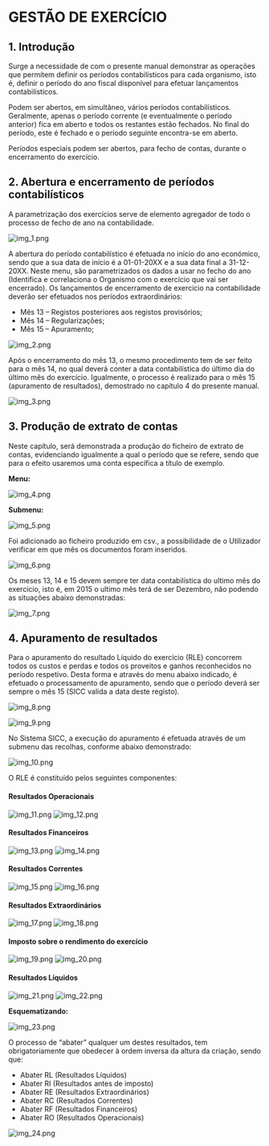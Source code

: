 # GESTÃO DE EXERCÍCIO

## 1. Introdução

Surge a necessidade de com o presente manual demonstrar as operações que permitem definir os períodos contabilísticos para cada organismo, isto é, definir o período do ano fiscal disponível para efetuar lançamentos contabilísticos.

Podem ser abertos, em simultâneo, vários períodos contabilísticos. Geralmente, apenas o período corrente (e eventualmente o período anterior) fica em aberto e todos os restantes estão fechados. No final do período, este é fechado e o período seguinte encontra-se em aberto.

Períodos especiais podem ser abertos, para fecho de contas, durante o encerramento do exercício.

## 2. Abertura e encerramento de períodos contabilísticos

A parametrização dos exercícios serve de elemento agregador de todo o processo de fecho de ano na contabilidade.

![img_1.png](https://spmssicc.github.io/pages/markdown/assets/gestao_exercicios/img_1.png)

A abertura do período contabilístico é efetuada no início do ano económico, sendo que a sua data de início é a 01-01-20XX e a sua data final a 31-12-20XX.
Neste menu, são parametrizados os dados a usar no fecho do ano (Identifica e correlaciona o Organismo com o exercício que vai ser encerrado). Os lançamentos de encerramento de exercício na contabilidade deverão ser efetuados nos períodos extraordinários:

-   Mês 13 – Registos posteriores aos registos provisórios;
-   Mês 14 – Regularizações;
-   Mês 15 – Apuramento;

![img_2.png](https://spmssicc.github.io/pages/markdown/assets/gestao_exercicios/img_2.png)

Após o encerramento do mês 13, o mesmo procedimento tem de ser feito para o mês 14, no qual deverá conter a data contabilística do último dia do último mês do exercício. Igualmente, o processo é realizado para o mês 15 (apuramento de resultados), demostrado no capítulo 4 do presente manual.

![img_3.png](https://spmssicc.github.io/pages/markdown/assets/gestao_exercicios/img_3.png)

## 3. Produção de extrato de contas

Neste capítulo, será demonstrada a produção do ficheiro de extrato de contas, evidenciando igualmente a qual o período que se refere, sendo que para o efeito usaremos uma conta específica a título de exemplo.

**Menu:**

![img_4.png](https://spmssicc.github.io/pages/markdown/assets/gestao_exercicios/img_4.png)

**Submenu:**

![img_5.png](https://spmssicc.github.io/pages/markdown/assets/gestao_exercicios/img_5.png)

Foi adicionado ao ficheiro produzido em csv., a possibilidade de o Utilizador verificar em que mês os documentos foram inseridos.

![img_6.png](https://spmssicc.github.io/pages/markdown/assets/gestao_exercicios/img_6.png)

Os meses 13, 14 e 15 devem sempre ter data contabilística do ultimo mês do exercício, isto é, em 2015 o ultimo mês terá de ser Dezembro, não podendo as situações abaixo demonstradas:

![img_7.png](https://spmssicc.github.io/pages/markdown/assets/gestao_exercicios/img_7.png)

## 4. Apuramento de resultados

Para o apuramento do resultado Líquido do exercício (RLE) concorrem todos os custos e perdas e todos os proveitos e ganhos reconhecidos no período respetivo.
Desta forma e através do menu abaixo indicado, é efetuado o processamento de apuramento, sendo que o período deverá ser sempre o mês 15 (SICC valida a data deste registo).

![img_8.png](https://spmssicc.github.io/pages/markdown/assets/gestao_exercicios/img_8.png)

![img_9.png](https://spmssicc.github.io/pages/markdown/assets/gestao_exercicios/img_9.png)

No Sistema SICC, a execução do apuramento é efetuada através de um submenu das recolhas, conforme abaixo demonstrado:

![img_10.png](https://spmssicc.github.io/pages/markdown/assets/gestao_exercicios/img_10.png)

O RLE é constituído pelos seguintes componentes:

#### Resultados Operacionais

![img_11.png](https://spmssicc.github.io/pages/markdown/assets/gestao_exercicios/img_11.png)
![img_12.png](https://spmssicc.github.io/pages/markdown/assets/gestao_exercicios/img_12.png)

#### Resultados Financeiros

![img_13.png](https://spmssicc.github.io/pages/markdown/assets/gestao_exercicios/img_13.png)
![img_14.png](https://spmssicc.github.io/pages/markdown/assets/gestao_exercicios/img_14.png)

#### Resultados Correntes

![img_15.png](https://spmssicc.github.io/pages/markdown/assets/gestao_exercicios/img_15.png)
![img_16.png](https://spmssicc.github.io/pages/markdown/assets/gestao_exercicios/img_16.png)

#### Resultados Extraordinários

![img_17.png](https://spmssicc.github.io/pages/markdown/assets/gestao_exercicios/img_17.png)
![img_18.png](https://spmssicc.github.io/pages/markdown/assets/gestao_exercicios/img_18.png)

#### Imposto sobre o rendimento do exercício

![img_19.png](https://spmssicc.github.io/pages/markdown/assets/gestao_exercicios/img_19.png)
![img_20.png](https://spmssicc.github.io/pages/markdown/assets/gestao_exercicios/img_20.png)

#### Resultados Líquidos

![img_21.png](https://spmssicc.github.io/pages/markdown/assets/gestao_exercicios/img_21.png)
![img_22.png](https://spmssicc.github.io/pages/markdown/assets/gestao_exercicios/img_22.png)

**Esquematizando:**

![img_23.png](https://spmssicc.github.io/pages/markdown/assets/gestao_exercicios/img_23.png)

O processo de “abater” qualquer um destes resultados, tem obrigatoriamente que obedecer à ordem inversa da altura da criação, sendo que:

-   Abater RL (Resultados Líquidos)
-   Abater RI (Resultados antes de imposto)
-   Abater RE (Resultados Extraordinários)
-   Abater RC (Resultados Correntes)
-   Abater RF (Resultados Financeiros)
-   Abater RO (Resultados Operacionais)

![img_24.png](https://spmssicc.github.io/pages/markdown/assets/gestao_exercicios/img_24.png)

